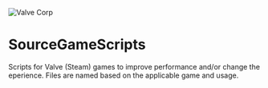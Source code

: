 ![Valve Corp](https://upload.wikimedia.org/wikipedia/commons/thumb/4/48/Valve_old_logo.svg/1098px-Valve_old_logo.svg.png)

# SourceGameScripts
Scripts for Valve (Steam) games to improve performance and/or change the eperience.
Files are named based on the applicable game and usage.
